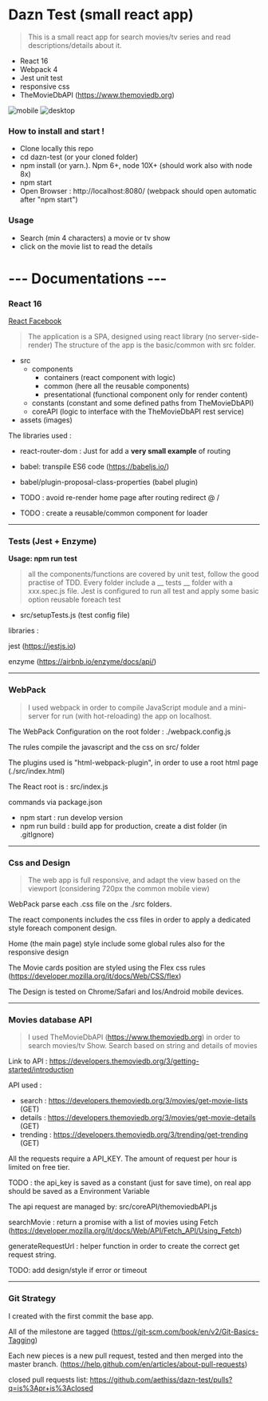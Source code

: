 # Dazn Test (small react app)
>This is a small react app for search movies/tv series and read descriptions/details about it.
  - React 16
  - Webpack 4
  - Jest unit test
  - responsive css
  - TheMovieDbAPI (https://www.themoviedb.org)
  
![mobile](/Users/aethiss/Web/Tests/dazn-test/assets/mobile.png)
![desktop](/Users/aethiss/Web/Tests/dazn-test/assets/desktop.png)

### How to install and start !
  - Clone locally this repo
  - cd dazn-test (or your cloned folder)
  - npm install (or yarn.). Npm 6+, node 10X+ (should work also with node 8x)
  - npm start
  - Open Browser : http://localhost:8080/ (webpack should open automatic after "npm start")

### Usage
   - Search (min 4 characters) a movie or tv show
   - click on the movie list to read the details

# --- Documentations ---

### React 16
[React Facebook](https://reactjs.org/) 
> The application is a SPA, designed using react library (no server-side-render)
> The structure of the app is the basic/common with src folder.

- src
  - components
    - containers (react component with logic)
    - common (here all the reusable components)
    - presentational (functional component only for render content)
  - constants (constant and some defined paths from TheMovieDbAPI)
  - coreAPI (logic to interface with the TheMovieDbAPI rest service)
- assets (images)

The libraries used :

- react-router-dom : Just for add a **very small example** of routing
- babel: transpile ES6 code (https://babeljs.io/)
- babel/plugin-proposal-class-properties (babel plugin)

- TODO : avoid re-render home page after routing redirect @ /
- TODO : create a reusable/common component for loader
 
---------------

### Tests (Jest + Enzyme)
**Usage: npm run test**

> all the components/functions are covered by unit test, follow the good practise of TDD.
> Every folder include a __ tests __ folder with a xxx.spec.js file. 
> Jest is configured to run all test and apply some basic option reusable foreach test

- src/setupTests.js (test config file)

libraries :

jest (https://jestjs.io)

enzyme (https://airbnb.io/enzyme/docs/api/)

---------------

### WebPack

> I used webpack in order to compile JavaScript module and a mini-server for run (with hot-reloading)
> the app on localhost.

The WebPack Configuration on the root folder : ./webpack.config.js

The rules compile the javascript and the css on src/ folder

The plugins used is "html-webpack-plugin", in order to use a root html page (./src/index.html)

The React root is : src/index.js

commands via package.json

- npm start : run develop version
- npm run build : build app for production, create a dist folder (in .gitIgnore)

--------------

### Css and Design

> The web app is full responsive, and adapt the view based on the viewport (considering 720px the common mobile view)

WebPack parse each .css file on the ./src folders.

The react components includes the css files in order to apply a dedicated style foreach component design.

Home (the main page) style include some global rules also for the responsive design

The Movie cards position are styled using the Flex css rules (https://developer.mozilla.org/it/docs/Web/CSS/flex)

The Design is tested on Chrome/Safari and Ios/Android mobile devices.


-------------

### Movies database API

> I used TheMovieDbAPI (https://www.themoviedb.org) in order to search movies/tv Show. 
> Search based on string and details of movies

Link to API : https://developers.themoviedb.org/3/getting-started/introduction

API used :

- search : https://developers.themoviedb.org/3/movies/get-movie-lists (GET)
- details : https://developers.themoviedb.org/3/movies/get-movie-details (GET)
- trending : https://developers.themoviedb.org/3/trending/get-trending (GET)

All the requests require a API_KEY. The amount of request per hour is limited on free tier.

TODO : the api_key is saved as a constant (just for save time), on real app should be saved as a Environment Variable 

The api request are managed by: src/coreAPI/themoviedbAPI.js

searchMovie : return a promise with a list of movies using Fetch (https://developer.mozilla.org/it/docs/Web/API/Fetch_API/Using_Fetch)

generateRequestUrl : helper function in order to create the correct get request string.

TODO: add design/style if error or timeout


-------------

### Git Strategy

I created with the first commit the base app.

All of the milestone are tagged (https://git-scm.com/book/en/v2/Git-Basics-Tagging)

Each new pieces is a new pull request, tested and then merged into the master branch. (https://help.github.com/en/articles/about-pull-requests)

closed pull requests list: https://github.com/aethiss/dazn-test/pulls?q=is%3Apr+is%3Aclosed
